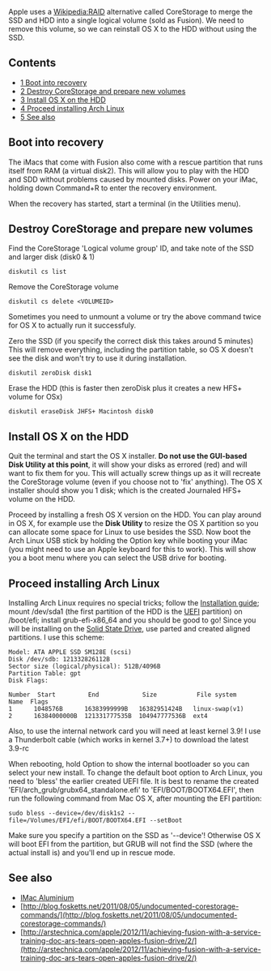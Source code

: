 Apple uses a [Wikipedia:RAID](https://en.wikipedia.org/wiki/RAID "wikipedia:RAID") alternative called CoreStorage to merge the SSD and HDD into a single logical volume (sold as Fusion). We need to remove this volume, so we can reinstall OS X to the HDD without using the SSD.

## Contents

*   [1 Boot into recovery](#Boot_into_recovery)
*   [2 Destroy CoreStorage and prepare new volumes](#Destroy_CoreStorage_and_prepare_new_volumes)
*   [3 Install OS X on the HDD](#Install_OS_X_on_the_HDD)
*   [4 Proceed installing Arch Linux](#Proceed_installing_Arch_Linux)
*   [5 See also](#See_also)

## Boot into recovery

The iMacs that come with Fusion also come with a rescue partition that runs itself from RAM (a virtual disk2). This will allow you to play with the HDD and SDD without problems caused by mounted disks. Power on your iMac, holding down Command+R to enter the recovery environment.

When the recovery has started, start a terminal (in the Utilities menu).

## Destroy CoreStorage and prepare new volumes

Find the CoreStorage 'Logical volume group' ID, and take note of the SSD and larger disk (disk0 & 1)

```
diskutil cs list

```

Remove the CoreStorage volume

```
diskutil cs delete <VOLUMEID>

```

Sometimes you need to unmount a volume or try the above command twice for OS X to actually run it successfuly.

Zero the SSD (if you specify the correct disk this takes around 5 minutes) This will remove everything, including the partition table, so OS X doesn't see the disk and won't try to use it during installation.

```
diskutil zeroDisk disk1

```

Erase the HDD (this is faster then zeroDisk plus it creates a new HFS+ volume for OSx)

```
diskutil eraseDisk JHFS+ Macintosh disk0

```

## Install OS X on the HDD

Quit the terminal and start the OS X installer. **Do not use the GUI-based Disk Utility at this point**, it will show your disks as errored (red) and will want to fix them for you. This will actually screw things up as it will recreate the CoreStorage volume (even if you choose not to 'fix' anything). The OS X installer should show you 1 disk; which is the created Journaled HFS+ volume on the HDD.

Proceed by installing a fresh OS X version on the HDD. You can play around in OS X, for example use the **Disk Utility** to resize the OS X partition so you can allocate some space for Linux to use besides the SSD. Now boot the Arch Linux USB stick by holding the Option key while booting your iMac (you might need to use an Apple keyboard for this to work). This will show you a boot menu where you can select the USB drive for booting.

## Proceed installing Arch Linux

Installing Arch Linux requires no special tricks; follow the [Installation guide](/index.php/Installation_guide "Installation guide"); mount /dev/sda1 (the first partition of the HDD is the [UEFI](/index.php/UEFI "UEFI") partition) on /boot/efi; install grub-efi-x86_64 and you should be good to go! Since you will be installing on the [Solid State Drive](/index.php/Solid_State_Drives "Solid State Drives"), use parted and created aligned partitions. I use this scheme:

```
Model: ATA APPLE SSD SM128E (scsi)
Disk /dev/sdb: 121332826112B
Sector size (logical/physical): 512B/4096B
Partition Table: gpt
Disk Flags: 

Number  Start         End            Size           File system     Name  Flags
1      1048576B      16383999999B   16382951424B   linux-swap(v1)
2      16384000000B  121331777535B  104947777536B  ext4

```

Also, to use the internal network card you will need at least kernel 3.9! I use a Thunderbolt cable (which works in kernel 3.7+) to download the latest 3.9-rc

When rebooting, hold Option to show the internal bootloader so you can select your new install. To change the default boot option to Arch Linux, you need to 'bless' the earlier created UEFI file. It is best to rename the created 'EFI/arch_grub/grubx64_standalone.efi' to 'EFI/BOOT/BOOTX64.EFI', then run the following command from Mac OS X, after mounting the EFI partition:

```
sudo bless --device=/dev/disk1s2 --file=/Volumes/EFI/efi/BOOT/BOOTX64.EFI --setBoot

```

Make sure you specify a partition on the SSD as '--device'! Otherwise OS X will boot EFI from the partition, but GRUB will not find the SSD (where the actual install is) and you'll end up in rescue mode.

## See also

*   [IMac Aluminium](/index.php/IMac_Aluminium "IMac Aluminium")
*   [http://blog.fosketts.net/2011/08/05/undocumented-corestorage-commands/](http://blog.fosketts.net/2011/08/05/undocumented-corestorage-commands/)
*   [http://arstechnica.com/apple/2012/11/achieving-fusion-with-a-service-training-doc-ars-tears-open-apples-fusion-drive/2/](http://arstechnica.com/apple/2012/11/achieving-fusion-with-a-service-training-doc-ars-tears-open-apples-fusion-drive/2/)